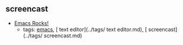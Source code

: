 screencast 
---
* [Emacs Rocks!](http://emacsrocks.com/)
    * tags: [emacs](../tags/emacs.md), [ text editor](../tags/ text editor.md), [ screencast](../tags/ screencast.md)
